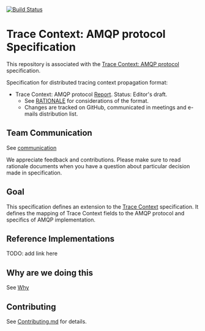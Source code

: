 [![Build Status](https://img.shields.io/travis/w3c/trace-context-amqp/master.svg?label=validation%20service)](./test/)

# Trace Context: AMQP protocol Specification

This repository is associated with the [Trace Context: AMQP protocol](https://w3c.github.io/trace-context-amqp/) specification.

Specification for distributed tracing context propagation format:

- Trace Context: AMQP protocol
  [Report](https://w3c.github.io/trace-context-amqp/).
  Status: Editor's draft.
  - See [RATIONALE](RATIONALE.md) for considerations of the format.
  - Changes are tracked on GitHub, communicated in meetings and e-mails
    distribution list.

## Team Communication

See [communication](https://github.com/w3c/distributed-tracing-wg#team-communication)

We appreciate feedback and contributions. Please make sure to read rationale documents when you have a question about particular
decision made in specification.

## Goal

This specification defines an extension to the [Trace
Context](https://w3c.github.io/trace-context/) specification. It defines the
mapping of Trace Context fields to the AMQP protocol and specifics of AMQP implementation.

## Reference Implementations

TODO: add link here

## Why are we doing this

See [Why](https://github.com/w3c/distributed-tracing-wg#why-are-we-doing-this)

## Contributing

See [Contributing.md](CONTRIBUTING.md) for details.
